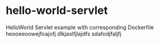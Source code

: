 # hello-world-servlet
HelloWorld Servlet example with corresponding Dockerfile
heooeeoowejfoajofj
dlkjaslfjlajdfs
sdafodjfaljfj

